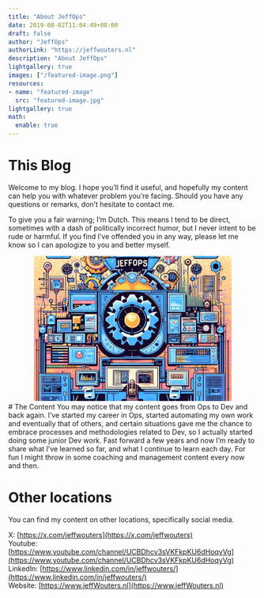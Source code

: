 ```yaml
---
title: "About JeffOps"
date: 2019-08-02T11:04:49+08:00
draft: false
author: "JeffOps"
authorLink: "https://jeffwouters.nl"
description: "About JeffOps"
lightgallery: true
images: ["/featured-image.png"]
resources:
- name: "featured-image"
  src: "featured-image.jpg"
lightgallery: true
math:
  enable: true
---
```


# This Blog
Welcome to my blog. I hope you’ll find it useful, and hopefully my content can help you with whatever problem you’re facing. Should you have any questions or remarks, don’t hesitate to contact me. 

To give you a fair warning; I’m Dutch.
This means I tend to be direct, sometimes with a dash of politically incorrect humor, but I never intent to be rude or harmful. If you find I’ve offended you in any way, please let me know so I can apologize to you and better myself.
<center>
<img src=".\featured-image.jpg" width="400px">
</center>
# The Content
You may notice that my content goes from Ops to Dev and back again. I’ve started my career in Ops, started automating my own work and eventually that of others, and certain situations gave me the chance to embrace processes and methodologies related to Dev, so I actually started doing some junior Dev work. Fast forward a few years and now I’m ready to share what I’ve learned so far, and what I continue to learn each day. For fun I might throw in some coaching and management content every now and then.

# Other locations
You can find my content on other locations, specifically social media.

X: [https://x.com/jeffwouters](https://x.com/jeffwouters)  
Youtube: [https://www.youtube.com/channel/UCBDhcv3sVKFkpKU6dHoqyVg](https://www.youtube.com/channel/UCBDhcv3sVKFkpKU6dHoqyVg)  
LinkedIn: [https://www.linkedin.com/in/jeffwouters/](https://www.linkedin.com/in/jeffwouters/)  
Website: [https://www.jeffWouters.nl](https://www.jeffWouters.nl)  